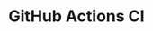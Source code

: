 # GitHub Actions CI








































































































































































































































































































































































